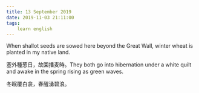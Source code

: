 ```yaml
---
title: 13 September 2019
date: 2019-11-03 21:11:00
tags:
    learn english
---
```

When shallot seeds are sowed here beyond
the Great Wall, winter wheat is planted in my native land. 

塞外種葱日，故園播麦時。They both go into hibernation under a white
quilt and awake in the spring rising as green waves. 

冬眠覆白衾，春醒湧碧浪。